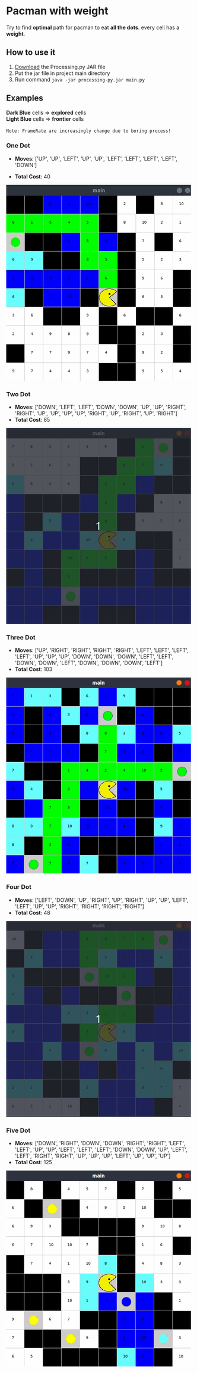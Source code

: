 # Pacman with weight

Try to find **optimal** path for pacman to eat **all the dots**. every cell has a **weight**.

## How to use it

1. [Download](http://py.processing.org/processing.py-windows64.zip) the Processing.py JAR file
2. Put the jar file in project main directory
3. Run command `java -jar processing-py.jar main.py`

## Examples

**Dark Blue** cells => **explored** cells  
**Light Blue** cells => **frontier** cells

`Note: FrameRate are increasingly change due to boring process! `

### One Dot

- **Moves**: ['UP', 'UP', 'LEFT', 'UP', 'UP', 'LEFT', 'LEFT', 'LEFT', 'LEFT', 'DOWN']

- **Total Cost**: 40

![oneDot-example](example/one.gif)

### Two Dot

- **Moves**: ['DOWN', 'LEFT', 'LEFT', 'DOWN', 'DOWN', 'UP', 'UP', 'RIGHT', 'RIGHT', 'UP', 'UP', 'UP', 'UP', 'RIGHT', 'UP', 'RIGHT', 'UP', 'RIGHT']
- **Total Cost**: 85

![twoDot-example](example/two.gif)

### Three Dot

- **Moves**: ['UP', 'RIGHT', 'RIGHT', 'RIGHT', 'RIGHT', 'LEFT', 'LEFT', 'LEFT', 'LEFT', 'UP', 'UP', 'UP', 'DOWN', 'DOWN', 'DOWN', 'LEFT', 'LEFT', 'DOWN', 'DOWN', 'LEFT', 'DOWN', 'DOWN', 'DOWN', 'LEFT']
- **Total Cost**: 103

![threeDot-example](example/three.gif)

### Four Dot

- **Moves**: ['LEFT', 'DOWN', 'UP', 'RIGHT', 'UP', 'RIGHT', 'UP', 'UP', 'LEFT', 'LEFT', 'UP', 'UP', 'RIGHT', 'RIGHT', 'RIGHT', 'RIGHT']
- **Total Cost**: 48

![fourDot-example](example/four.gif)

### Five Dot

- **Moves**: ['DOWN', 'RIGHT', 'DOWN', 'DOWN', 'RIGHT', 'RIGHT', 'LEFT', 'LEFT', 'UP', 'UP', 'LEFT', 'LEFT', 'LEFT', 'DOWN', 'DOWN', 'UP', 'LEFT', 'LEFT', 'RIGHT', 'RIGHT', 'UP', 'UP', 'UP', 'LEFT', 'UP', 'UP', 'UP']
- **Total Cost**: 125

![fiveDot-example](example/five.gif)
